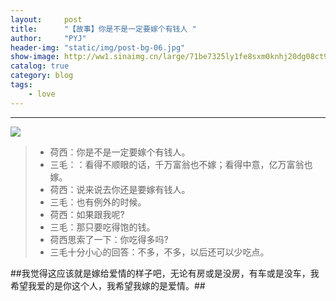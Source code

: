 ```yaml
---
layout:     post
title:      "【故事】你是不是一定要嫁个有钱人 "
author:     "PYJ"
header-img: "static/img/post-bg-06.jpg"
show-image: http://ww1.sinaimg.cn/large/71be7325ly1fe8sxm0knhj20dg08ct93.jpg
catalog: true
category: blog
tags:
    - love
---
```




----------

![](http://ww1.sinaimg.cn/large/71be7325ly1fe8sxm0knhj20dg08ct93.jpg)

> * 荷西：你是不是一定要嫁个有钱人。
> * 三毛：：看得不顺眼的话，千万富翁也不嫁；看得中意，亿万富翁也嫁。
> * 荷西：说来说去你还是要嫁有钱人。
> * 三毛：也有例外的时候。
> * 荷西：如果跟我呢?
> * 三毛：那只要吃得饱的钱。
> * 荷西思索了一下：你吃得多吗?
> * 三毛十分小心的回答：不多，不多，以后还可以少吃点。 

##我觉得这应该就是嫁给爱情的样子吧，无论有房或是没房，有车或是没车，我希望我爱的是你这个人，我希望我嫁的是爱情。##